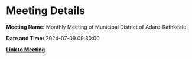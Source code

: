 # Meeting Details

**Meeting Name:** Monthly Meeting of Municipal District of Adare-Rathkeale

**Date and Time:** 2024-07-09 09:30:00

**[Link to Meeting](https://www.limerick.ie/council/whats-on/monthly-meeting-of-municipal-district-of-adare-rathkeale-6)**
